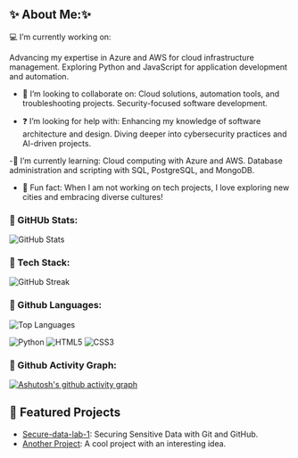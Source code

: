 ## ✨ About Me:✨
💻 I’m currently working on:

Advancing my expertise in Azure and AWS for cloud infrastructure management.
Exploring Python and JavaScript for application development and automation.

- 🤝 I’m looking to collaborate on:
Cloud solutions, automation tools, and troubleshooting projects.
Security-focused software development.

- ❓ I’m looking for help with:
Enhancing my knowledge of software architecture and design.
Diving deeper into cybersecurity practices and AI-driven projects.

-📖 I’m currently learning:
Cloud computing with Azure and AWS.
Database administration and scripting with SQL, PostgreSQL, and MongoDB.

- 🌟 Fun fact:
When I am not working on tech projects, I love exploring new cities and embracing diverse cultures!
### 🚀 GitHUb Stats:
![GitHub Stats](https://github-readme-stats.vercel.app/api?username=danivelve&show_icons=true&theme=radical)

### 🚀 Tech Stack:
![GitHub Streak](https://streak-stats.demolab.com/?user=danivelve&theme=radical)

### 🚀 Github Languages:
![Top Languages](https://github-readme-stats.vercel.app/api/top-langs/?username=danivelve&layout=compact&theme=radical)

![Python](https://img.shields.io/badge/Python-3776AB?style=flat&logo=python&logoColor=white)
![HTML5](https://img.shields.io/badge/HTML5-E34F26?style=flat&logo=html5&logoColor=white)
![CSS3](https://img.shields.io/badge/CSS3-1572B6?style=flat&logo=css3&logoColor=white)

### 🚀 Github Activity Graph:
[![Ashutosh's github activity graph](https://github-readme-activity-graph.vercel.app/graph?username=danivelve&theme=dracula)](https://github.com/ashutosh00710/github-readme-activity-graph)

## 🌟 Featured Projects
- [Secure-data-lab-1](https://github.com/danivelve/secure-data-lab-1): Securing Sensitive Data with Git and GitHub.  
- [Another Project](https://github.com/yourusername/another-repo): A cool project with an interesting idea.

<!--
**danivelve/danivelve** is a ✨ _special_ ✨ repository because its `README.md` (this file) appears on your GitHub profile.

Here are some ideas to get you started:

- 🔭 I’m currently working on ...
- 🌱 I’m currently learning ...
- 👯 I’m looking to collaborate on ...
- 🤔 I’m looking for help with ...
- 💬 Ask me about ...
- 📫 How to reach me: ...
- 😄 Pronouns: ...
- ⚡ Fun fact: ...
-->
